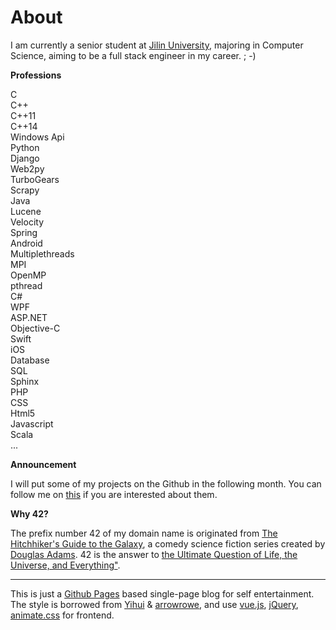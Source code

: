 About
===

I am currently a senior student at [Jilin University](http://www.jlu.edu.cn), majoring in Computer Science, aiming to be a full stack engineer in my career.  ; -)

__Professions__
<div class="tag-panel">
    <div class="tag expert">C</div>
    <div class="tag expert">C++</div>
    <div class="tag familiar">C++11</div>
    <div class="tag familiar">C++14</div>
    <div class="tag">Windows Api</div>
</div>
<div class="tag-panel">
    <div class="tag expert">Python</div>
    <div class="tag expert">Django</div>
    <div class="tag expert">Web2py</div>
    <div class="tag familiar">TurboGears</div>
    <div class="tag">Scrapy</div>
</div>
<div class="tag-panel">
    <div class="tag expert">Java</div>
    <div class="tag expert">Lucene</div>
    <div class="tag familiar">Velocity</div>
    <div class="tag familiar">Spring</div>
    <div class="tag">Android</div>
</div>
<div class="tag-panel">
    <div class="tag expert">Multiplethreads</div>
    <div class="tag expert">MPI</div>
    <div class="tag familiar">OpenMP</div>
    <div class="tag familiar">pthread</div>
</div>
<div class="tag-panel">
    <div class="tag expert">C#</div>
    <div class="tag familiar">WPF</div>
    <div class="tag">ASP.NET</div>
</div>
<div class="tag-panel">
    <div class="tag expert">Objective-C</div>
    <div class="tag familiar">Swift</div>
    <div class="tag">iOS</div>
</div>
<div class="tag-panel">
    <div class="tag expert">Database</div>
    <div class="tag expert">SQL</div>
    <div class="tag expert">Sphinx</div>
</div>
<div class="tag-panel">
    <div class="tag familiar">PHP</div>
    <div class="tag familiar">CSS</div>
    <div class="tag">Html5</div>
    <div class="tag">Javascript</div>
</div>
<div class="tag-panel">
    <div class="tag familiar">Scala</div>
    <div class="tag">...</div>
</div>

__Announcement__

I will put some of my projects on the Github in the following month. You can follow me on [this](https://github.com/42binwang?tab=repositories) if you are interested about them.

__Why 42?__

The prefix number 42 of my domain name is originated from [The Hitchhiker's Guide to the Galaxy](https://en.wikipedia.org/wiki/The_Hitchhiker%27s_Guide_to_the_Galaxy), a comedy science fiction series created by [Douglas Adams](https://en.wikipedia.org/wiki/Douglas_Adams). 42 is the answer to [the Ultimate Question of Life, the Universe, and Everything"](https://en.wikipedia.org/wiki/Phrases_from_The_Hitchhiker%27s_Guide_to_the_Galaxy#Answer_to_the_Ultimate_Question_of_Life.2C_the_Universe.2C_and_Everything_.2842.29).



---

This is just a [Github Pages](https://pages.github.com/) based single-page blog for self entertainment.
The style is borrowed from [Yihui](http://yihui.name) & [arrowrowe](http://arrowrowe.me/), and use [vue.js](http://vuejs.org/), [jQuery](http://jquery.com/), [animate.css](http://daneden.me/animate) for frontend.
